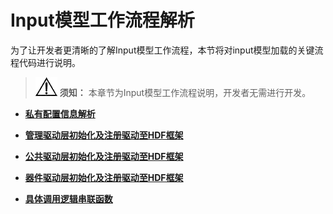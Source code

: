 # Input模型工作流程解析<a name="ZH-CN_TOPIC_0000001110903356"></a>

为了让开发者更清晰的了解Input模型工作流程，本节将对input模型加载的关键流程代码进行说明。

>![](public_sys-resources/icon-notice.gif) **须知：** 
>本章节为Input模型工作流程说明，开发者无需进行开发。

-   **[私有配置信息解析](私有配置信息解析.md)**  

-   **[管理驱动层初始化及注册驱动至HDF框架](管理驱动层初始化及注册驱动至HDF框架.md)**  

-   **[公共驱动层初始化及注册驱动至HDF框架](公共驱动层初始化及注册驱动至HDF框架.md)**  

-   **[器件驱动层初始化及注册驱动至HDF框架](器件驱动层初始化及注册驱动至HDF框架.md)**  

-   **[具体调用逻辑串联函数](具体调用逻辑串联函数.md)**  


